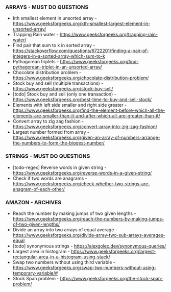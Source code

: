### ARRAYS - MUST DO QUESTIONS
* kth smallest element in unsorted array - https://www.geeksforgeeks.org/kth-smallest-largest-element-in-unsorted-array/
* Trapping Rain water - https://www.geeksforgeeks.org/trapping-rain-water/
* Find pair that sum to k in sorted array - https://stackoverflow.com/questions/6722201/finding-a-pair-of-integers-in-a-sorted-array-which-sum-to-k
* Pythagorean triplets - https://www.geeksforgeeks.org/find-pythagorean-triplet-in-an-unsorted-array/
* Chocolate distribution problem - https://www.geeksforgeeks.org/chocolate-distribution-problem/
* Stock buy and sell (multiple transactions) - https://www.geeksforgeeks.org/stock-buy-sell/
* [todo] Stock buy and sell (only one transaction) - https://www.geeksforgeeks.org/best-time-to-buy-and-sell-stock/
* Elements with left side smaller and right side greater - https://www.geeksforgeeks.org/find-the-element-before-which-all-the-elements-are-smaller-than-it-and-after-which-all-are-greater-than-it/
* Convert array to zig zag fashion - https://www.geeksforgeeks.org/convert-array-into-zig-zag-fashion/
* Largest number formed from array - https://www.geeksforgeeks.org/given-an-array-of-numbers-arrange-the-numbers-to-form-the-biggest-number/

### STRINGS - MUST DO QUESTIONS
* [todo-regex] Reverse words in given string - https://www.geeksforgeeks.org/reverse-words-in-a-given-string/
* Check if two words are anagrams - https://www.geeksforgeeks.org/check-whether-two-strings-are-anagram-of-each-other/

### AMAZON - ARCHIVES
* Reach the number by making jumps of two given lengths - https://www.geeksforgeeks.org/reach-the-numbers-by-making-jumps-of-two-given-lengths/
* Divide an array into two arrays of equal average - https://www.geeksforgeeks.org/divide-array-two-sub-arrays-averages-equal
* [todo] synonymous strings - https://alexgolec.dev/synonymous-queries/
* Largest area in histogram - https://www.geeksforgeeks.org/largest-rectangular-area-in-a-histogram-using-stack/
* Swap two numbers without using third variable - https://www.geeksforgeeks.org/swap-two-numbers-without-using-temporary-variable/#
* Stock Span problem - https://www.geeksforgeeks.org/the-stock-span-problem/